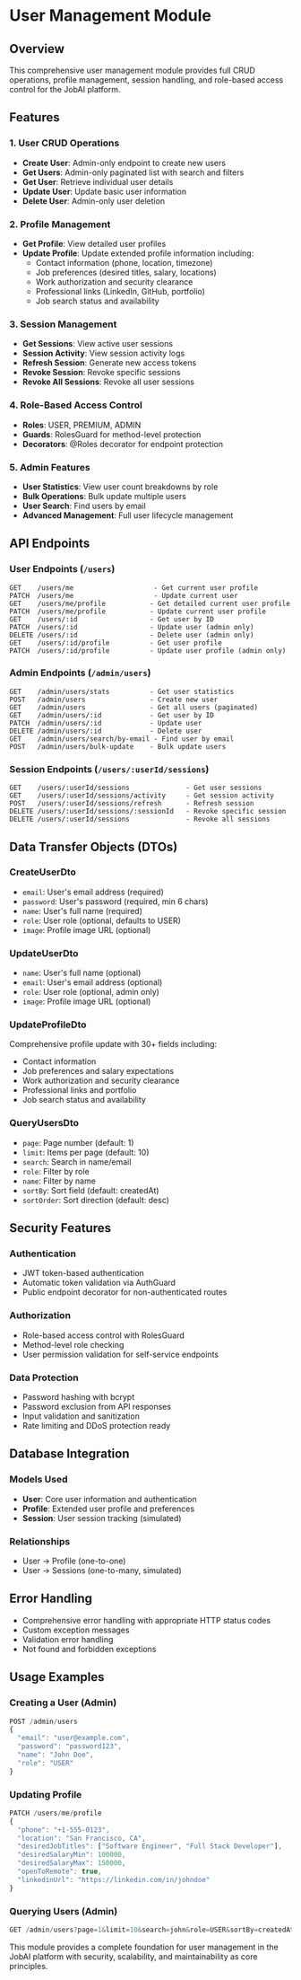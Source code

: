 # User Management Module

## Overview
This comprehensive user management module provides full CRUD operations, profile management, session handling, and role-based access control for the JobAI platform.

## Features

### 1. User CRUD Operations
- **Create User**: Admin-only endpoint to create new users
- **Get Users**: Admin-only paginated list with search and filters
- **Get User**: Retrieve individual user details
- **Update User**: Update basic user information
- **Delete User**: Admin-only user deletion

### 2. Profile Management
- **Get Profile**: View detailed user profiles
- **Update Profile**: Update extended profile information including:
  - Contact information (phone, location, timezone)
  - Job preferences (desired titles, salary, locations)
  - Work authorization and security clearance
  - Professional links (LinkedIn, GitHub, portfolio)
  - Job search status and availability

### 3. Session Management
- **Get Sessions**: View active user sessions
- **Session Activity**: View session activity logs
- **Refresh Session**: Generate new access tokens
- **Revoke Session**: Revoke specific sessions
- **Revoke All Sessions**: Revoke all user sessions

### 4. Role-Based Access Control
- **Roles**: USER, PREMIUM, ADMIN
- **Guards**: RolesGuard for method-level protection
- **Decorators**: @Roles decorator for endpoint protection

### 5. Admin Features
- **User Statistics**: View user count breakdowns by role
- **Bulk Operations**: Bulk update multiple users
- **User Search**: Find users by email
- **Advanced Management**: Full user lifecycle management

## API Endpoints

### User Endpoints (`/users`)
```
GET    /users/me                    - Get current user profile
PATCH  /users/me                    - Update current user
GET    /users/me/profile           - Get detailed current user profile
PATCH  /users/me/profile           - Update current user profile
GET    /users/:id                  - Get user by ID
PATCH  /users/:id                  - Update user (admin only)
DELETE /users/:id                  - Delete user (admin only)
GET    /users/:id/profile          - Get user profile
PATCH  /users/:id/profile          - Update user profile (admin only)
```

### Admin Endpoints (`/admin/users`)
```
GET    /admin/users/stats          - Get user statistics
POST   /admin/users                - Create new user
GET    /admin/users                - Get all users (paginated)
GET    /admin/users/:id            - Get user by ID
PATCH  /admin/users/:id            - Update user
DELETE /admin/users/:id            - Delete user
GET    /admin/users/search/by-email - Find user by email
POST   /admin/users/bulk-update    - Bulk update users
```

### Session Endpoints (`/users/:userId/sessions`)
```
GET    /users/:userId/sessions              - Get user sessions
GET    /users/:userId/sessions/activity     - Get session activity
POST   /users/:userId/sessions/refresh      - Refresh session
DELETE /users/:userId/sessions/:sessionId   - Revoke specific session
DELETE /users/:userId/sessions              - Revoke all sessions
```

## Data Transfer Objects (DTOs)

### CreateUserDto
- `email`: User's email address (required)
- `password`: User's password (required, min 6 chars)
- `name`: User's full name (required)
- `role`: User role (optional, defaults to USER)
- `image`: Profile image URL (optional)

### UpdateUserDto
- `name`: User's full name (optional)
- `email`: User's email address (optional)
- `role`: User role (optional, admin only)
- `image`: Profile image URL (optional)

### UpdateProfileDto
Comprehensive profile update with 30+ fields including:
- Contact information
- Job preferences and salary expectations
- Work authorization and security clearance
- Professional links and portfolio
- Job search status and availability

### QueryUsersDto
- `page`: Page number (default: 1)
- `limit`: Items per page (default: 10)
- `search`: Search in name/email
- `role`: Filter by role
- `name`: Filter by name
- `sortBy`: Sort field (default: createdAt)
- `sortOrder`: Sort direction (default: desc)

## Security Features

### Authentication
- JWT token-based authentication
- Automatic token validation via AuthGuard
- Public endpoint decorator for non-authenticated routes

### Authorization
- Role-based access control with RolesGuard
- Method-level role checking
- User permission validation for self-service endpoints

### Data Protection
- Password hashing with bcrypt
- Password exclusion from API responses
- Input validation and sanitization
- Rate limiting and DDoS protection ready

## Database Integration

### Models Used
- **User**: Core user information and authentication
- **Profile**: Extended user profile and preferences
- **Session**: User session tracking (simulated)

### Relationships
- User → Profile (one-to-one)
- User → Sessions (one-to-many, simulated)

## Error Handling
- Comprehensive error handling with appropriate HTTP status codes
- Custom exception messages
- Validation error handling
- Not found and forbidden exceptions

## Usage Examples

### Creating a User (Admin)
```typescript
POST /admin/users
{
  "email": "user@example.com",
  "password": "password123",
  "name": "John Doe",
  "role": "USER"
}
```

### Updating Profile
```typescript
PATCH /users/me/profile
{
  "phone": "+1-555-0123",
  "location": "San Francisco, CA",
  "desiredJobTitles": ["Software Engineer", "Full Stack Developer"],
  "desiredSalaryMin": 100000,
  "desiredSalaryMax": 150000,
  "openToRemote": true,
  "linkedinUrl": "https://linkedin.com/in/johndoe"
}
```

### Querying Users (Admin)
```typescript
GET /admin/users?page=1&limit=10&search=john&role=USER&sortBy=createdAt&sortOrder=desc
```

This module provides a complete foundation for user management in the JobAI platform with security, scalability, and maintainability as core principles.